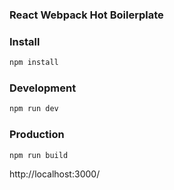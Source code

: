 ### React Webpack Hot Boilerplate

### Install

```bash
npm install
```

### Development

```bash
npm run dev
```

### Production

```bash
npm run build
```

http://localhost:3000/
